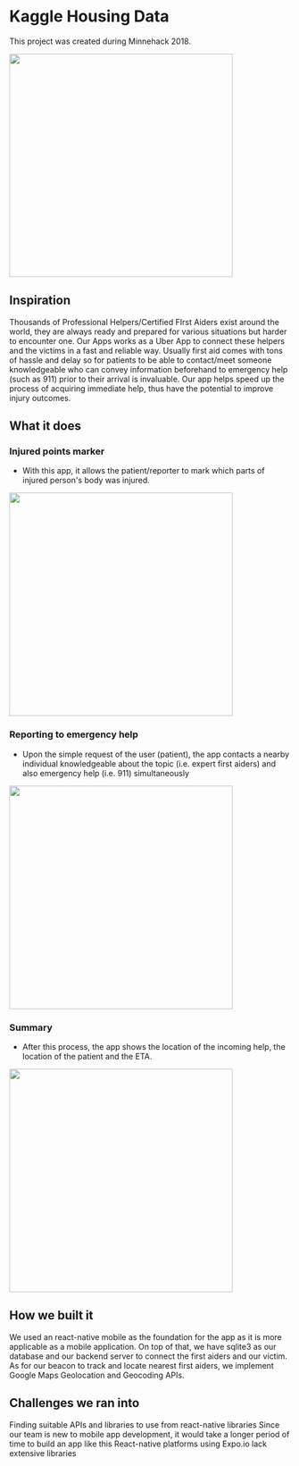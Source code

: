 # Kaggle Housing Data

This project was created during Minnehack 2018.

<img src="./screenshots/home.PNG" width="400" >

## Inspiration
Thousands of Professional Helpers/Certified FIrst Aiders exist around the world, they are always ready and prepared for various situations but harder to encounter one. Our Apps works as a Uber App to connect these helpers and the victims in a fast and reliable way. Usually first aid comes with tons of hassle and delay so for patients to be able to contact/meet someone knowledgeable who can convey information beforehand to emergency help (such as 911) prior to their arrival is invaluable. Our app helps speed up the process of acquiring immediate help, thus have the potential to improve injury outcomes.

## What it does

### Injured points marker
* With this app, it allows the patient/reporter to mark which parts of injured person's body was injured.

<img src="./screenshots/select.PNG" width="400" >

### Reporting to emergency help

* Upon the simple request of the user (patient), the app contacts a nearby individual knowledgeable about the topic (i.e. expert first aiders) and also emergency help (i.e. 911) simultaneously

<img src="./screenshots/find.PNG" width="400" >

### Summary
* After this process, the app shows the location of the incoming help, the location of the patient and the ETA.

<img src="./screenshots/otw.PNG" width="400" >


## How we built it
We used an react-native mobile as the foundation for the app as it is more applicable as a mobile application. On top of that, we have sqlite3 as our database and our backend server to connect the first aiders and our victim. As for our beacon to track and locate nearest first aiders, we implement Google Maps Geolocation and Geocoding APIs.

## Challenges we ran into
Finding suitable APIs and libraries to use from react-native libraries Since our team is new to mobile app development, it would take a longer period of time to build an app like this React-native platforms using Expo.io lack extensive libraries
